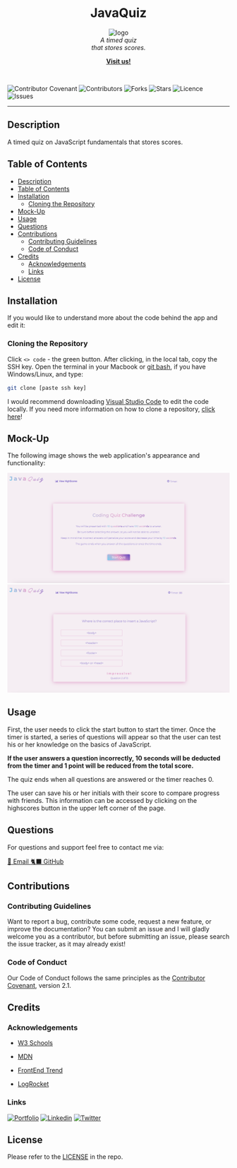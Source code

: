 
<h1 align="center"> JavaQuiz </h1>

<p align="center">
  <img src="./assets/favicon/favicon.ico" alt="logo" width="80px" height="80px" />
  <br>
  <i>A timed quiz
    <br>that stores scores.</i>
  <br>
</p>
<p align="center">
  <a href="https://larigens.github.io/javaquiz"><strong>Visit us!</strong></a>
</p>
<br>

![Contributor Covenant](https://img.shields.io/badge/Contributor%20Covenant-2.1-ff69b4.svg)
![Contributors](https://img.shields.io/github/contributors/larigens/javaquiz?style=plastic&color=ff69b4)
![Forks](https://img.shields.io/github/forks/larigens/javaquiz?style=plastic&color=ff69b4)
![Stars](https://img.shields.io/github/stars/larigens/javaquiz?style=plastic&color=ff69b4)
![Licence](https://img.shields.io/github/license/larigens/javaquiz?style=plastic&color=ff69b4)
![Issues](https://img.shields.io/github/issues/larigens/javaquiz?style=plastic&color=ff69b4)

---
## Description

A timed quiz on JavaScript fundamentals that stores scores.

## Table of Contents
- [Description](#description)
- [Table of Contents](#table-of-contents)
- [Installation](#installation)
  - [Cloning the Repository](#cloning-the-repository)
- [Mock-Up](#mock-up)
- [Usage](#usage)
- [Questions](#questions)
- [Contributions](#contributions)
  - [Contributing Guidelines](#contributing-guidelines)
  - [Code of Conduct](#code-of-conduct)
- [Credits](#credits)
  - [Acknowledgements](#acknowledgements)
  - [Links](#links)
- [License](#license)

## Installation

If you would like to understand more about the code behind the app and edit it:

### Cloning the Repository

Click `<> code` - the green button. After clicking, in the local tab, copy the SSH key. Open the terminal in your Macbook or [git bash](https://git-scm.com/downloads), if you have Windows/Linux, and type:

```bash
git clone [paste ssh key]
```

I would recommend downloading [Visual Studio Code](https://code.visualstudio.com/download) to edit the code locally. If you need more information on how to clone a repository, [click here](https://docs.github.com/en/repositories/creating-and-managing-repositories/cloning-a-repository)!

## Mock-Up

The following image shows the web application's appearance and functionality:

![App Screenshot](./assets/images/screenshot.png)
![App Screenshot](./assets/images/screenshot2.png)

## Usage

First, the user needs to click the start button to start the timer. Once the timer is started, a series of questions will appear so that the user can test his or her knowledge on the basics of JavaScript.

**If the user answers a question incorrectly, 10 seconds will be deducted from the timer and 1 point will be reduced from the total score.**

The quiz ends when all questions are answered or the timer reaches 0.

The user can save his or her initials with their score to compare progress with friends. This information can be accessed by clicking on the highscores button in the upper left corner of the page.

## Questions

For questions and support feel free to contact me via:

<a href="mailto:larigens@gmail.com">📧 Email </a>
<a href="https://github.com/larigens">🐈‍⬛ GitHub </a>

## Contributions

### Contributing Guidelines

Want to report a bug, contribute some code, request a new feature, or improve the documentation? You can submit an issue and I will gladly welcome you as a contributor, but before submitting an issue, please search the issue tracker, as it may already exist!

### Code of Conduct

Our Code of Conduct follows the same principles as the [Contributor Covenant](https://www.contributor-covenant.org/version/2/1/code_of_conduct/), version 2.1.

## Credits

### Acknowledgements

- [W3 Schools](https://www.w3schools.com)

- [MDN](https://developer.mozilla.org/en-US/)

- [FrontEnd Trend](https://linktr.ee/frontend_trend)
  
- [LogRocket](https://blog.logrocket.com/storing-retrieving-javascript-objects-localstorage/)

### Links

[![Portfolio](https://img.shields.io/badge/my_portfolio-000?style=flat&logo=ko-fi&logoColor=white)](https://larigens.github.io/lari-gui/)
[![Linkedin](https://img.shields.io/badge/linkedin-0A66C2?style=flat&logo=linkedin&logoColor=white)](https://www.linkedin.com/in/lari-gui/)
[![Twitter](https://img.shields.io/badge/twitter-1DA1F2?style=flat&logo=twitter&logoColor=white)](https://twitter.com/coffeebr_eak)

## License

Please refer to the [LICENSE](https://choosealicense.com/licenses/mit/) in the repo.
